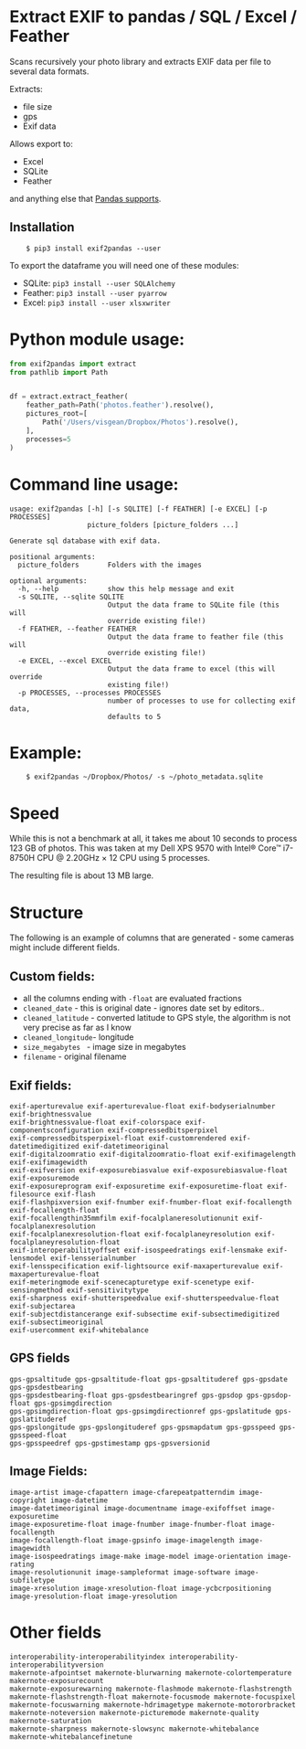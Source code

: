 # Extract EXIF to pandas / SQL / Excel / Feather

Scans recursively your photo library and extracts EXIF data per file to several data formats.

Extracts:

- file size 
- gps
- Exif data 

Allows export to: 

- Excel
- SQLite
- Feather

and anything else that [Pandas supports](https://pandas.pydata.org/pandas-docs/stable/user_guide/io.html).


## Installation

```
    $ pip3 install exif2pandas --user
```

To export the dataframe you will need one of these modules:

 - SQLite: ``pip3 install --user SQLAlchemy`` 
 - Feather: ``pip3 install --user pyarrow`` 
 - Excel: ``pip3 install --user xlsxwriter``

# Python module usage:

```python
from exif2pandas import extract
from pathlib import Path


df = extract.extract_feather(
    feather_path=Path('photos.feather').resolve(),
    pictures_root=[
        Path('/Users/visgean/Dropbox/Photos').resolve(),
    ],
    processes=5
)


```



# Command line usage:

```
usage: exif2pandas [-h] [-s SQLITE] [-f FEATHER] [-e EXCEL] [-p PROCESSES]
                   picture_folders [picture_folders ...]

Generate sql database with exif data.

positional arguments:
  picture_folders       Folders with the images

optional arguments:
  -h, --help            show this help message and exit
  -s SQLITE, --sqlite SQLITE
                        Output the data frame to SQLite file (this will
                        override existing file!)
  -f FEATHER, --feather FEATHER
                        Output the data frame to feather file (this will
                        override existing file!)
  -e EXCEL, --excel EXCEL
                        Output the data frame to excel (this will override
                        existing file!)
  -p PROCESSES, --processes PROCESSES
                        number of processes to use for collecting exif data,
                        defaults to 5
```

# Example:

```
    $ exif2pandas ~/Dropbox/Photos/ -s ~/photo_metadata.sqlite
```


# Speed

While this is not a benchmark at all, it takes me about 10 seconds to process 123 GB of photos. 
This was taken at my Dell XPS 9570 with Intel® Core™ i7-8750H CPU @ 2.20GHz × 12 CPU using 5 processes.

The resulting file is about 13 MB large.

# Structure

The following is an example of columns that are generated - some cameras might include different fields.

## Custom fields:

- all the columns ending with ``-float`` are evaluated fractions 
- ``cleaned_date`` - this is original date - ignores date set by editors..
- ``cleaned_latitude`` - converted latitude to GPS style, the algorithm is not very precise as far as I know
- ``cleaned_longitude``- longitude
- ``size_megabytes `` - image size in megabytes
- ``filename`` - original filename

## Exif fields:
```
exif-aperturevalue exif-aperturevalue-float exif-bodyserialnumber exif-brightnessvalue 
exif-brightnessvalue-float exif-colorspace exif-componentsconfiguration exif-compressedbitsperpixel 
exif-compressedbitsperpixel-float exif-customrendered exif-datetimedigitized exif-datetimeoriginal 
exif-digitalzoomratio exif-digitalzoomratio-float exif-exifimagelength exif-exifimagewidth 
exif-exifversion exif-exposurebiasvalue exif-exposurebiasvalue-float exif-exposuremode 
exif-exposureprogram exif-exposuretime exif-exposuretime-float exif-filesource exif-flash 
exif-flashpixversion exif-fnumber exif-fnumber-float exif-focallength exif-focallength-float 
exif-focallengthin35mmfilm exif-focalplaneresolutionunit exif-focalplanexresolution 
exif-focalplanexresolution-float exif-focalplaneyresolution exif-focalplaneyresolution-float 
exif-interoperabilityoffset exif-isospeedratings exif-lensmake exif-lensmodel exif-lensserialnumber 
exif-lensspecification exif-lightsource exif-maxaperturevalue exif-maxaperturevalue-float 
exif-meteringmode exif-scenecapturetype exif-scenetype exif-sensingmethod exif-sensitivitytype 
exif-sharpness exif-shutterspeedvalue exif-shutterspeedvalue-float exif-subjectarea 
exif-subjectdistancerange exif-subsectime exif-subsectimedigitized exif-subsectimeoriginal 
exif-usercomment exif-whitebalance
```

## GPS fields

```
gps-gpsaltitude gps-gpsaltitude-float gps-gpsaltituderef gps-gpsdate gps-gpsdestbearing 
gps-gpsdestbearing-float gps-gpsdestbearingref gps-gpsdop gps-gpsdop-float gps-gpsimgdirection 
gps-gpsimgdirection-float gps-gpsimgdirectionref gps-gpslatitude gps-gpslatituderef 
gps-gpslongitude gps-gpslongituderef gps-gpsmapdatum gps-gpsspeed gps-gpsspeed-float 
gps-gpsspeedref gps-gpstimestamp gps-gpsversionid
```

## Image Fields:

```
image-artist image-cfapattern image-cfarepeatpatterndim image-copyright image-datetime 
image-datetimeoriginal image-documentname image-exifoffset image-exposuretime 
image-exposuretime-float image-fnumber image-fnumber-float image-focallength 
image-focallength-float image-gpsinfo image-imagelength image-imagewidth 
image-isospeedratings image-make image-model image-orientation image-rating 
image-resolutionunit image-sampleformat image-software image-subfiletype 
image-xresolution image-xresolution-float image-ycbcrpositioning 
image-yresolution-float image-yresolution
```

# Other fields

```
interoperability-interoperabilityindex interoperability-interoperabilityversion
makernote-afpointset makernote-blurwarning makernote-colortemperature makernote-exposurecount
makernote-exposurewarning makernote-flashmode makernote-flashstrength 
makernote-flashstrength-float makernote-focusmode makernote-focuspixel 
makernote-focuswarning makernote-hdrimagetype makernote-motororbracket 
makernote-noteversion makernote-picturemode makernote-quality makernote-saturation 
makernote-sharpness makernote-slowsync makernote-whitebalance makernote-whitebalancefinetune 
```